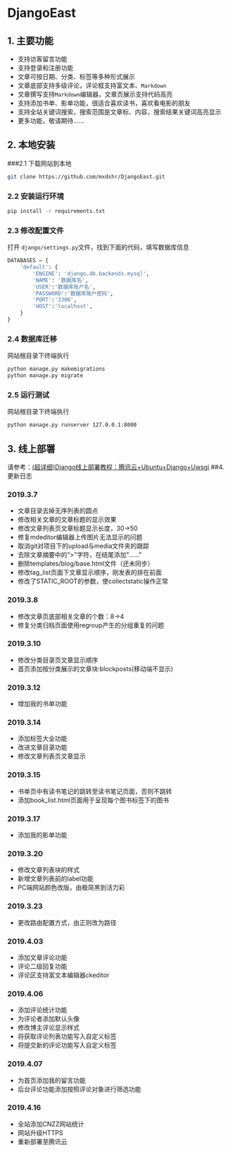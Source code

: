 # DjangoEast
## 1. 主要功能

- 支持访客留言功能
- 支持登录和注册功能
- 文章可按日期、分类、标签等多种形式展示
- 文章底部支持多级评论，评论框支持富文本、`Markdown`
- 文章撰写支持`Markdown`编辑器，文章页展示支持代码高亮
- 支持添加书单、影单功能，很适合喜欢读书，喜欢看电影的朋友
- 支持全站关键词搜索，搜索范围是文章标、内容，搜索结果关键词高亮显示
- 更多功能，敬请期待......

## 2. 本地安装
###2.1 下载网站到本地
```bash
git clone https://github.com/mxdshr/DjangoEast.git
```
### 2.2 安装运行环境
```bash
pip install -r requirements.txt
```
### 2.3 修改配置文件
打开 `django/settings.py`文件，找到下面的代码，填写数据库信息
```python
DATABASES = {
    'default': {
        'ENGINE': 'django.db.backends.mysql',
        'NAME': '数据库名',
        'USER':'数据库账户名',
        'PASSWORD':'数据库账户密码',
        'PORT':'3306',
        'HOST':'localhost',
    }
}
```
### 2.4 数据库迁移
网站根目录下终端执行
```bash
python manage.py makemigrations
python manage.py migrate
```
### 2.5 运行测试
网站根目录下终端执行
```bash
python manage.py runserver 127.0.0.1:8000
```
## 3. 线上部署
请参考：[(超详细)Django线上部署教程：腾讯云+Ubuntu+Django+Uwsgi](https://www.eastnotes.com/post/29)
##4.更新日志
### 2019.3.7
- 文章目录去掉无序列表的圆点
- 修改相关文章的文章标题的显示效果
- 修改文章列表页文章标题显示长度，30→50
- 修复mdeditor编辑器上传图片无法显示的问题
- 取消git对项目下的upload与media文件夹的跟踪
- 去除文章摘要中的">"字符，在结尾添加"......"
- 删除templates/blog/base.html文件（还未同步）
- 修改tag_list页面下文章显示顺序，刚发表的排在前面
- 修改了STATIC_ROOT的参数，使collectstatic操作正常

### 2019.3.8
- 修改文章页底部相关文章的个数：8→4
- 修复分类归档页面使用regroup产生的分组重复的问题

### 2019.3.10
- 修改分类目录页文章显示顺序
- 首页添加按分类展示的文章块:blockposts(移动端不显示)

### 2019.3.12
- 增加我的书单功能

### 2019.3.14
- 添加标签大全功能
- 改进文章目录功能
- 修改文章列表页文章显示

### 2019.3.15
- 书单页中有读书笔记的跳转至读书笔记页面，否则不跳转
- 添加book_list.html页面用于呈现每个图书标签下的图书

### 2019.3.17
- 添加我的影单功能

### 2019.3.20
- 修改文章列表块的样式
- 新增文章列表前的label功能
- PC端网站颜色改版，由极简黑到活力彩

### 2019.3.23
- 更改路由配置方式，由正则改为路径

### 2019.4.03
- 添加文章评论功能
- 评论二级回复功能
- 评论区支持富文本编辑器ckeditor

### 2019.4.06
- 添加评论统计功能
- 为评论者添加默认头像
- 修改博主评论显示样式
- 将获取评论列表功能写入自定义标签
- 将提交新的评论功能写入自定义标签

### 2019.4.07
- 为首页添加我的留言功能
- 后台评论功能添加按照评论对象进行筛选功能

### 2019.4.16
- 全站添加CNZZ网站统计
- 网站升级HTTPS
- 重新部署至腾讯云